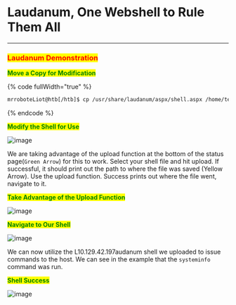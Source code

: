 # Laudanum, One Webshell to Rule Them All

***

### <mark style="color:red;">Laudanum Demonstration</mark>

<mark style="color:green;">**Move a Copy for Modification**</mark>

{% code fullWidth="true" %}
```bash
mrroboteLiot@htb[/htb]$ cp /usr/share/laudanum/aspx/shell.aspx /home/tester/demo.aspx
```
{% endcode %}

<mark style="color:green;">**Modify the Shell for Use**</mark>

<div data-full-width="true"><img src="https://academy.hackthebox.com/storage/modules/115/modify-shell.png" alt="image"></div>

We are taking advantage of the upload function at the bottom of the status page(`Green Arrow`) for this to work. Select your shell file and hit upload. If successful, it should print out the path to where the file was saved (Yellow Arrow). Use the upload function. Success prints out where the file went, navigate to it.

<mark style="color:green;">**Take Advantage of the Upload Function**</mark>

![image](https://academy.hackthebox.com/storage/modules/115/laud-upload.png)

<mark style="color:green;">**Navigate to Our Shell**</mark>

![image](https://academy.hackthebox.com/storage/modules/115/laud-nav.png)

We can now utilize the L10.129.42.197audanum shell we uploaded to issue commands to the host. We can see in the example that the `systeminfo` command was run.

<mark style="color:green;">**Shell Success**</mark>

![image](https://academy.hackthebox.com/storage/modules/115/laud-success.png)

